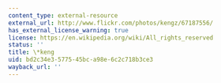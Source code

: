 ```yaml
---
content_type: external-resource
external_url: http://www.flickr.com/photos/kengz/67187556/
has_external_license_warning: true
license: https://en.wikipedia.org/wiki/All_rights_reserved
status: ''
title: \*keng
uid: bd2c34e3-5775-45bc-a98e-6c2c718b3ce3
wayback_url: ''
---
```

